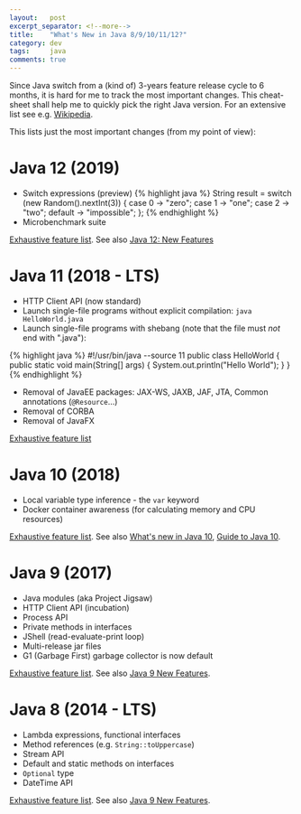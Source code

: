 ```yaml
---
layout:   post
excerpt_separator: <!--more-->
title:    "What's New in Java 8/9/10/11/12?"
category: dev
tags:     java
comments: true
---
```

Since Java switch from a (kind of) 3-years feature release cycle to 6 months, it is hard for me to track the most important changes.
This cheat-sheet shall help me to quickly pick the right Java version.
For an extensive list see e.g. [Wikipedia](https://en.wikipedia.org/wiki/Java_version_history).

<!--more-->

This lists just the most important changes (from my point of view):

# Java 12 (2019)

* Switch expressions (preview)
{% highlight java %}
    String result = switch (new Random().nextInt(3)) {
        case 0 -> "zero";
        case 1 -> "one";
        case 2 -> "two";
        default -> "impossible";
    };
{% endhighlight %}
* Microbenchmark suite

[Exhaustive feature list](https://www.azul.com/39-new-features-and-apis-in-jdk-12/). See also [Java 12: New Features](https://stackify.com/java-12-new-features-and-enhancements-developers-should-know/)

# Java 11 (2018 - LTS)

* HTTP Client API (now standard)
* Launch single-file programs without explicit compilation: `java HelloWorld.java`
* Launch single-file programs with shebang (note that the file must *not* end with ".java"):

{% highlight java %}
    #!/usr/bin/java --source 11
    public class HelloWorld {
      public static void main(String[] args) {
        System.out.println("Hello World");
      }
    }
{% endhighlight %}

* Removal of JavaEE packages: JAX-WS, JAXB, JAF, JTA, Common annotations (`@Resource`...)
* Removal of CORBA
* Removal of JavaFX

[Exhaustive feature list](https://www.azul.com/90-new-features-and-apis-in-jdk-11/)

# Java 10 (2018)

* Local variable type inference - the `var` keyword
* Docker container awareness (for calculating memory and CPU resources)

[Exhaustive feature list](https://www.azul.com/109-new-features-in-jdk-10/). See also [What's new in Java 10](https://stackify.com/whats-new-in-java-10/), [Guide to Java 10](https://www.baeldung.com/java-10-overview).

# Java 9 (2017)

* Java modules (aka Project Jigsaw)
* HTTP Client API (incubation)
* Process API
* Private methods in interfaces
* JShell (read-evaluate-print loop)
* Multi-release jar files
* G1 (Garbage First) garbage collector is now default

[Exhaustive feature list](https://de.slideshare.net/SimonRitter/55-new-features-in-jdk-9). See also [Java 9 New Features](https://www.baeldung.com/new-java-9).

# Java 8 (2014 - LTS)

* Lambda expressions, functional interfaces
* Method references (e.g. `String::toUppercase`)
* Stream API
* Default and static methods on interfaces
* `Optional` type
* DateTime API

[Exhaustive feature list](https://www.oracle.com/technetwork/java/javase/8-whats-new-2157071.html). See also [Java 9 New Features](https://www.baeldung.com/java-8-new-features).
